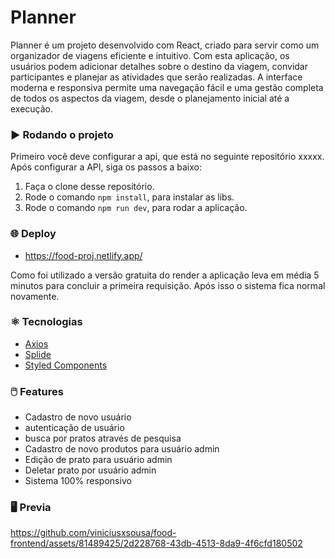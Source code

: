# Planner

Planner é um projeto desenvolvido com React, criado para servir como um organizador de viagens eficiente e intuitivo. Com esta aplicação, os usuários podem adicionar detalhes sobre o destino da viagem, convidar participantes e planejar as atividades que serão realizadas. A interface moderna e responsiva permite uma navegação fácil e uma gestão completa de todos os aspectos da viagem, desde o planejamento inicial até a execução. 

### :arrow_forward: Rodando o projeto

Primeiro você deve configurar a api, que está no seguinte repositório xxxxx. Após configurar a API, siga os passos a baixo:

1. Faça o clone desse repositório.
2. Rode o comando `npm install`, para instalar as libs.
3. Rode o comando `npm run dev`, para rodar a aplicação. 

### :globe_with_meridians: Deploy

* https://food-proj.netlify.app/

Como foi utilizado a versão gratuita do render a aplicação leva em média 5 minutos para concluir a primeira requisição. Após isso o sistema fica normal novamente. 

### :atom_symbol: Tecnologias 
* [Axios](https://axios-http.com/ptbr/docs/intro)
* [Splide](https://splidejs.com/)
* [Styled Components](https://styled-components.com/)

### :computer_mouse: Features
 
  * Cadastro de novo usuário
  * autenticação de usuário
  * busca por pratos através de pesquisa
  * Cadastro de novo produtos para usuário admin
  * Edição de prato para usuário admin
  * Deletar prato por usuário admin
  * Sistema 100% responsivo

### :desktop_computer: Previa

https://github.com/viniciusxsousa/food-frontend/assets/81489425/2d228768-43db-4513-8da9-4f6cfd180502
